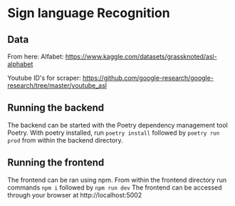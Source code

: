 # Sign language Recognition

## Data

From here:
Alfabet: https://www.kaggle.com/datasets/grassknoted/asl-alphabet

Youtube ID's for scraper: https://github.com/google-research/google-research/tree/master/youtube_asl

## Running the backend

The backend can be started with the Poetry dependency management tool Poetry. With poetry installed, run `poetry install` followed by `poetry run prod` from within the backend directory.


## Running the frontend

The frontend can be ran using npm. From within the frontend directory run commands `npm i` followed by `npm run dev`
The frontend can be accessed through your browser at http://localhost:5002
